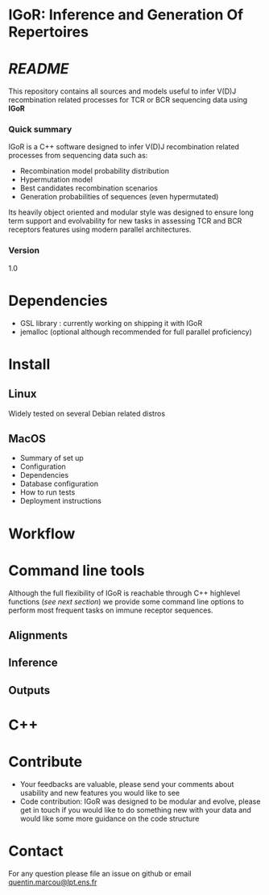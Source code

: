 # **IGoR: Inference and Generation Of Repertoires** #

# *README* #


This repository contains all sources and models useful to infer V(D)J recombination related processes for TCR or BCR sequencing data using **IGoR**

### Quick summary ###

IGoR is a C++ software designed to infer V(D)J recombination related processes from sequencing data such as:

+ Recombination model probability distribution
+ Hypermutation model
+ Best candidates recombination scenarios
+ Generation probabilities of sequences (even hypermutated)

Its heavily object oriented and modular style was designed to ensure long term support and evolvability for new tasks in assessing TCR and BCR receptors features using modern parallel architectures. 

### Version ###
1.0

# Dependencies

+ GSL library : currently working on shipping it with IGoR
+ jemalloc (optional although recommended for full parallel proficiency)

# Install

## Linux
Widely tested on several Debian related distros

## MacOS


* Summary of set up
* Configuration
* Dependencies
* Database configuration
* How to run tests
* Deployment instructions

# Workflow

# Command line tools
Although the full flexibility of IGoR is reachable through C++ highlevel functions (*see next section*) we provide some command line options to perform most frequent tasks on immune receptor sequences.

## Alignments

## Inference

## Outputs 
# C++

# Contribute

* Your feedbacks are valuable, please send your comments about usability and new features you would like to see  
* Code contribution: IGoR was designed to be modular and evolve, please get in touch if you would like to do something new with your data and would like some more guidance on the code structure


# Contact 

For any question please file an issue on github or email quentin.marcou@lpt.ens.fr